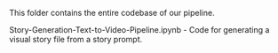 This folder contains the entire codebase of our pipeline.

Story-Generation-Text-to-Video-Pipeline.ipynb - Code for generating a visual story file from a story prompt.

